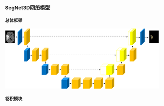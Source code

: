 ### SegNet3D网络模型

#### 总体框架

![](https://github.com/Zhao-BJ/Brain_Tumor_Segmentation/blob/main/pictures/models/SegNet3D/SegNet3D_Framework.png)

#### 卷积模块

